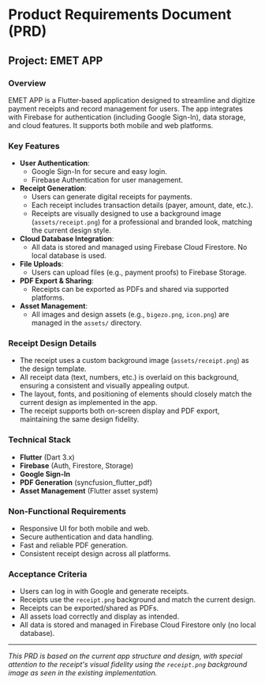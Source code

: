 # Product Requirements Document (PRD)

## Project: EMET APP

### Overview
EMET APP is a Flutter-based application designed to streamline and digitize payment receipts and record management for users. The app integrates with Firebase for authentication (including Google Sign-In), data storage, and cloud features. It supports both mobile and web platforms.

### Key Features
- **User Authentication**: 
  - Google Sign-In for secure and easy login.
  - Firebase Authentication for user management.
- **Receipt Generation**:
  - Users can generate digital receipts for payments.
  - Each receipt includes transaction details (payer, amount, date, etc.).
  - Receipts are visually designed to use a background image (`assets/receipt.png`) for a professional and branded look, matching the current design style.
- **Cloud Database Integration**:
  - All data is stored and managed using Firebase Cloud Firestore. No local database is used.
- **File Uploads**:
  - Users can upload files (e.g., payment proofs) to Firebase Storage.
- **PDF Export & Sharing**:
  - Receipts can be exported as PDFs and shared via supported platforms.
- **Asset Management**:
  - All images and design assets (e.g., `bigezo.png`, `icon.png`) are managed in the `assets/` directory.

### Receipt Design Details
- The receipt uses a custom background image (`assets/receipt.png`) as the design template.
- All receipt data (text, numbers, etc.) is overlaid on this background, ensuring a consistent and visually appealing output.
- The layout, fonts, and positioning of elements should closely match the current design as implemented in the app.
- The receipt supports both on-screen display and PDF export, maintaining the same design fidelity.

### Technical Stack
- **Flutter** (Dart 3.x)
- **Firebase** (Auth, Firestore, Storage)
- **Google Sign-In**
- **PDF Generation** (syncfusion_flutter_pdf)
- **Asset Management** (Flutter asset system)

### Non-Functional Requirements
- Responsive UI for both mobile and web.
- Secure authentication and data handling.
- Fast and reliable PDF generation.
- Consistent receipt design across all platforms.

### Acceptance Criteria
- Users can log in with Google and generate receipts.
- Receipts use the `receipt.png` background and match the current design.
- Receipts can be exported/shared as PDFs.
- All assets load correctly and display as intended.
- All data is stored and managed in Firebase Cloud Firestore only (no local database).

---

*This PRD is based on the current app structure and design, with special attention to the receipt's visual fidelity using the `receipt.png` background image as seen in the existing implementation.*
